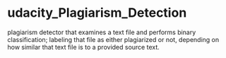 # udacity_Plagiarism_Detection
plagiarism detector that examines a text file and performs binary classification; labeling that file as either plagiarized or not, depending on how similar that text file is to a provided source text. 
